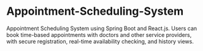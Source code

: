 # Appointment-Scheduling-System
Appointment Scheduling System using Spring Boot and React.js. Users can book time-based appointments with doctors and other service providers, with secure registration, real-time availability checking, and history views.
